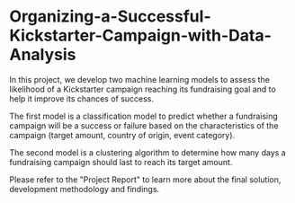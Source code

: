 # Organizing-a-Successful-Kickstarter-Campaign-with-Data-Analysis
In this project, we develop two machine learning models to assess the likelihood of a Kickstarter campaign reaching its fundraising goal and to help it improve its chances of success. 

The first model is a classification model to predict whether a fundraising campaign will be a success or failure based on the characteristics of the campaign (target amount, country of origin, event category).

The second model is a clustering algorithm to determine how many days a fundraising campaign should last to reach its target amount.

Please refer to the "Project Report" to learn more about the final solution, development methodology and findings.


